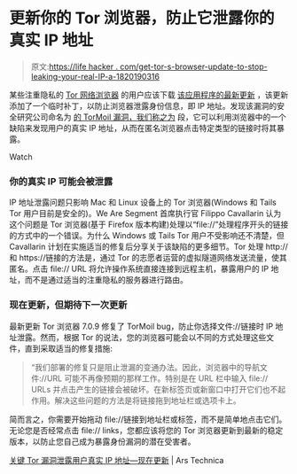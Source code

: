 # 更新你的 Tor 浏览器，防止它泄露你的真实 IP 地址

> 原文:[https://life hacker . com/get-tor-s-browser-update-to-stop-leaking-your-real-IP-a-1820190316](https://lifehacker.com/get-tor-s-browser-update-to-stop-leaking-your-real-ip-a-1820190316)

某些注重隐私的 [Tor 网络浏览器](https://lifehacker.com/what-is-tor-and-should-i-use-it-1527891029) 的用户应该下载 [该应用程序的最新更新](https://blog.torproject.org/tor-browser-709-released) ，该更新添加了一个临时补丁，以防止浏览器泄露身份信息，即 IP 地址。发现该漏洞的安全研究公司命名为 [的 TorMoil 漏洞，我们称之为](https://www.wearesegment.com/news/the-tormoil-bug-torbrowser-critical-security-vulnerability/) 段，它可以利用浏览器中的一个缺陷来发现用户的真实 IP 地址，从而在匿名浏览器点击特定类型的链接时将其暴露。

Watch

### **你的真实 IP 可能会被泄露**

IP 地址泄露问题只影响 Mac 和 Linux 设备上的 Tor 浏览器(Windows 和 Tails Tor 用户目前是安全的)。We Are Segment 首席执行官 Filippo Cavallarin 认为这个问题是 Tor 浏览器(基于 Firefox 版本构建)处理以“file://”处理程序开头的链接的方式中的一个错误。为什么 Windows 或 Tails Tor 用户不受影响还不清楚，但 Cavallarin 计划在实施适当的修复后分享关于该缺陷的更多细节。Tor 处理 http://和 https://链接的方法是，通过 Tor 的志愿者运营的虚拟隧道网络发送流量，使其匿名。点击 file:// URL 将允许操作系统直接连接到远程主机，暴露用户的 IP 地址，而不是通过适当的注重隐私的服务器进行路由。

### **现在更新，但期待下一次更新**

最新更新 Tor 浏览器 7.0.9 修复了 TorMoil bug，防止你选择文件://链接时 IP 地址泄露。然而，根据 Tor 的说法，您的浏览器可能会以不同的方式处理这些文件，直到采取适当的修复措施:

> “我们部署的修复只是阻止泄漏的变通办法。因此，浏览器中的导航文件://URL 可能不再像预期的那样工作。特别是在 URL 栏中输入 file:// URLs 并点击产生的链接会被破坏。在新标签页或新窗口中打开它们也不起作用。解决这些问题的方法是将链接拖到地址栏或选项卡上。

简而言之，你需要开始拖动 file://链接到地址栏或标签，而不是简单地点击它们。无论您是否经常点击 file:// links，您都应该将您的 Tor 浏览器更新到最新的稳定版本，以防止您自己成为暴露身份漏洞的潜在受害者。

[关键 Tor 漏洞泄露用户真实 IP 地址—现在更新](https://arstechnica.com/information-technology/2017/11/critical-tor-flaw-leaks-users-real-ip-address-update-now/) | Ars Technica